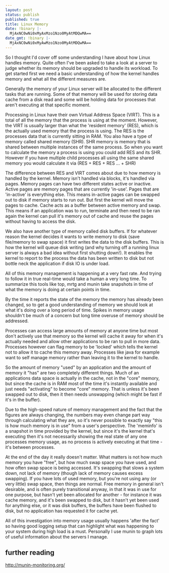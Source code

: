```yaml
---
layout: post
status: publish
published: true
title: Linux Memory
date: !binary |-
  MjAxNC0wNi0xMyAxMzo1Nzo0MyAtMDQwMA==
date_gmt: !binary |-
  MjAxNC0wNi0xMyAwMzo1Nzo0MyAtMDQwMA==
---
```

So I thought I'd cover off some understanding I have about how Linux handles memory. Quite often I've been asked to take a look at a server to judge whether its memory should be upgraded to handle its workload. To get started first we need a basic understanding of how the kernel handles memory and what all the different measures are.

Generally the memory of your Linux server will be allocated to the different tasks that are running. Some of that memory will be used for storing data cache from a disk read and some will be holding data for processes that aren't executing at that specific moment.

Processing in Linux have their own Virtual Address Space (VIRT). This is a total of all the memory that the process is using at the moment. However, the VIRT is usually larger than what the 'resident memory' (RES), which is the actually used memory that the process is using. The RES is the processes data that is currently sitting in RAM. You also have a type of memory called shared memory (SHR). SHR memory is memory that is shared between multiple instances of the same process. So when you want to calculate the memory a process is using you could add RES and its SHR. However if you have multiple child processes all using the same shared memory you would calculate it via (RES + RES + RES ... + SHR)

The difference between RES and VIRT comes about due to how memory is handled by the kernel. Memory isn't handled via blocks, it's handled via pages. Memory pages can have two different states active or inactive. Active pages are memory pages that are currently 'in-use'. Pages that are 'in-active' is everything else. This means in-active pages can be swapped out to disk if memory starts to run out. But first the kernel will move the pages to cache. Cache acts as a buffer between active memory and swap. This means if an application was to run, terminate and then need to be ran again the kernel can pull it's memory out of cache and reuse the pages without having to access the disk. 

We also have another type of memory called disk buffers. If for whatever reason the kernel decides it wants to write memory to disk (save file/memory to swap space) it first writes the data to the disk buffers. This is how the kernel will queue disk writing (and why turning off a running linux server is always a bad idea without first shutting down!). It enables the kernel to report to the process the data has been written to disk but not bottle neck the application if disk IO is under load. 

All of this memory management is happening at a very fast rate. And trying to follow it in true real-time would take a human a very long time. To summarize this tools like top, mrtg and munin take snapshots in time of what the memory is doing at certain points in time.

By the time it reports the state of the memory the memory has already been changed, so to get a good understanding of memory we should look at what it's doing over a long period of time. Spikes in memory usage shouldn't be much of a concern but long time overuse of memory should be addressed.

Processes can access large amounts of memory at anyone time but most don't actively use that memory so the kernel will cache it away for when it's actually needed and allow other applications to be ran to pull in more data. Processes however can flag memory to be 'locked' which tells the kernel not to allow it to cache this memory away. Processes like java for example want to self manage memory rather than leaving it to the kernel to handle.

So the amount of memory "used" by an application and the amount of memory it "has" are two completely different things. Much of an applications data space is actually in the cache, not in the "core" memory, but since the cache is in RAM most of the time it's instantly available and just needs "activating" to become "core" memory. That is unless it's been swapped out to disk, then it then needs unswapping (which might be fast if it's in the buffer).

Due to the high-speed nature of memory management and the fact that the figures are always changing, the numbers may even change part way through calculating what they are, so it's never possible to exactly say "this is how much memory is in use" from a user's perspective. The 'meminfo' is a snapshot in time provided by the kernel, but since it's the kernel that's executing then it's not necessarily showing the real state of any one processes memory usage, as no process is actively executing at that time - it's between processes.

At the end of the day it really doesn't matter. What matters is not how much memory you have "free", but how much swap space you have used, and how often swap space is being accessed. It's swapping that slows a system down, not lack of memory (though lack of memory causes excess swapping). If you have lots of used memory, but you're not using any (or very little) swap space, then things are normal. Free memory in general isn't desirable, and is often purely transitional anyway, in that it was in use for one purpose, but hasn't yet been allocated for another - for instance it was cache memory, and it's been swapped to disk, but it hasn't yet been used for anything else, or it was disk buffers, the buffers have been flushed to disk, but no application has requested it for cache yet.

All of this investigation into memory usage usually happens 'after the fact' so having good logging setup that can highlight what was happening to your system during high load is a must. Personally I use munin to graph lots of useful information about the servers I manage.


## further reading

<a href="http://munin-monitoring.org/" target="_blank">http://munin-monitoring.org/</a>
